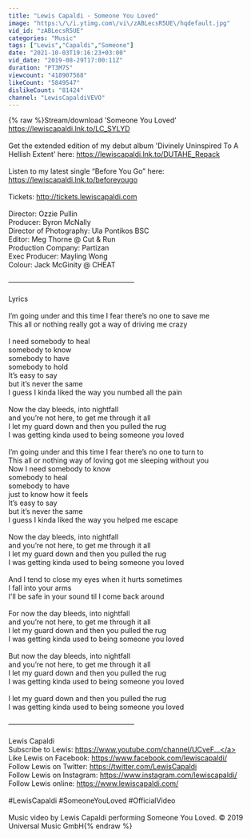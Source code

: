 ```yaml
---
title: "Lewis Capaldi - Someone You Loved"
image: "https:\/\/i.ytimg.com\/vi\/zABLecsR5UE\/hqdefault.jpg"
vid_id: "zABLecsR5UE"
categories: "Music"
tags: ["Lewis","Capaldi","Someone"]
date: "2021-10-03T19:16:23+03:00"
vid_date: "2019-08-29T17:00:11Z"
duration: "PT3M7S"
viewcount: "418907568"
likeCount: "5849547"
dislikeCount: "81424"
channel: "LewisCapaldiVEVO"
---
```

{% raw %}Stream/download ’Someone You Loved’ <a rel="nofollow" target="blank" href="https://lewiscapaldi.lnk.to/LC_SYLYD">https://lewiscapaldi.lnk.to/LC_SYLYD</a><br /><br />Get the extended edition of my debut album 'Divinely Uninspired To A Hellish Extent' here: <a rel="nofollow" target="blank" href="https://lewiscapaldi.lnk.to/DUTAHE_Repack">https://lewiscapaldi.lnk.to/DUTAHE_Repack</a><br /><br />Listen to my latest single “Before You Go” here: <a rel="nofollow" target="blank" href="https://lewiscapaldi.lnk.to/beforeyougo">https://lewiscapaldi.lnk.to/beforeyougo</a><br /><br />Tickets: <a rel="nofollow" target="blank" href="http://tickets.lewiscapaldi.com">http://tickets.lewiscapaldi.com</a><br /><br />Director: Ozzie Pullin<br />Producer: Byron McNally<br />Director of Photography: Ula Pontikos BSC<br />Editor: Meg Thorne @ Cut &amp; Run<br />Production Company: Partizan<br />Exec Producer: Mayling Wong<br />Colour: Jack McGinity @ CHEAT<br /><br />——————————————————<br /><br />Lyrics <br /><br />I’m going under and this time I fear there’s no one to save me<br />This all or nothing really got a way of driving me crazy<br /><br />I need somebody to heal<br />somebody to know<br />somebody to have<br />somebody to hold<br />It’s easy to say<br />but it’s never the same<br />I guess I kinda liked the way you numbed all the pain<br /><br />Now the day bleeds, into nightfall<br />and you’re not here, to get me through it all<br />I let my guard down and then you pulled the rug<br />I was getting kinda used to being someone you loved<br /><br />I’m going under and this time I fear there’s no one to turn to<br />This all or nothing way of loving got me sleeping without you<br />Now I need somebody to know <br />somebody to heal <br />somebody to have <br />just to know how it feels<br />It’s easy to say<br />but it’s never the same<br />I guess I kinda liked the way you helped me escape<br /><br />Now the day bleeds, into nightfall <br />and you’re not here, to get me through it all<br />I let my guard down and then you pulled the rug<br />I was getting kinda used to being someone you loved<br /><br />And I tend to close my eyes when it hurts sometimes<br />I fall into your arms <br />I'll be safe in your sound til I come back around<br /><br />For now the day bleeds, into nightfall <br />and you’re not here, to get me through it all<br />I let my guard down and then you pulled the rug<br />I was getting kinda used to being someone you loved<br /><br />But now the day bleeds, into nightfall <br />and you’re not here, to get me through it all<br />I let my guard down and then you pulled the rug<br />I was getting kinda used to being someone you loved<br /><br />I let my guard down and then you pulled the rug<br />I was getting kinda used to being someone you loved<br /><br />——————————————————<br /><br />Lewis Capaldi <br />Subscribe to Lewis: <a rel="nofollow" target="blank" href="https://www.youtube.com/channel/UCveF...">https://www.youtube.com/channel/UCveF...</a><br />Like Lewis on Facebook: <a rel="nofollow" target="blank" href="https://www.facebook.com/lewiscapaldi/">https://www.facebook.com/lewiscapaldi/</a><br />Follow Lewis on Twitter: <a rel="nofollow" target="blank" href="https://twitter.com/LewisCapaldi">https://twitter.com/LewisCapaldi</a><br />Follow Lewis on Instagram: <a rel="nofollow" target="blank" href="https://www.instagram.com/lewiscapaldi/">https://www.instagram.com/lewiscapaldi/</a><br />Follow Lewis online: <a rel="nofollow" target="blank" href="https://www.lewiscapaldi.com/">https://www.lewiscapaldi.com/</a> <br /><br />#LewisCapaldi #SomeoneYouLoved #OfficialVideo<br /><br />Music video by Lewis Capaldi performing Someone You Loved. © 2019 Universal Music GmbH{% endraw %}
